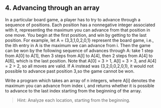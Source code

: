 ## 4. Advancing through an array

In a particular board game, a player has to try to advance through a sequence of positions. Each position has a nonnegative integer associated with it, representing the maximum you can advance from that position in one move. You begin at the first position, and win by getting to the last position. For example, let A = (3,3,1,0,2,0,1} represent the board game, i.e., the ith entry in A is the maximum we can advance from i. Then the game can be won by the following sequence of advances through A: take 1 step from A[0] to A[1], then 3 steps from A[l] to A[4], then 2 steps from A[4] to A[6], which is the last position. Note that A[0] = 3 > 1, A[l] = 3 > 3, and A[4] = 2 > 2, so all moves are valid. If A instead was (3,2,0,0,2,0,1), it would not possible to advance past position 3,so the game cannot be won.

Write a program which takes an array of n integers, where A[i] denotes the maximum you can advance from index i, and returns whether it is possible to advance to the last index starting from the beginning of the array.

>Hint: Analyze each location, starting from the beginning.